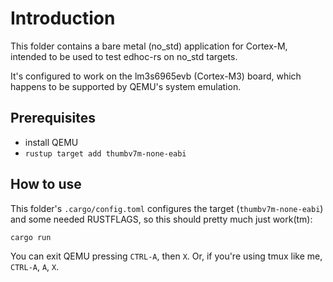 # Introduction

This folder contains a bare metal (no_std) application for Cortex-M, intended
to be used to test edhoc-rs on no_std targets.

It's configured to work on the lm3s6965evb (Cortex-M3) board, which happens to
be supported by QEMU's system emulation.

## Prerequisites

- install QEMU
- `rustup target add thumbv7m-none-eabi`

## How to use

This folder's `.cargo/config.toml` configures the target (`thumbv7m-none-eabi`)
and some needed RUSTFLAGS, so this should pretty much just work(tm):

    cargo run

You can exit QEMU pressing `CTRL-A`, then `X`. Or, if you're using tmux like
me, `CTRL-A`, `A`, `X`.
